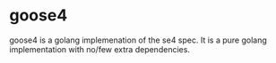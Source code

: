 goose4
==

goose4 is a golang implemenation of the se4 spec. It is a pure golang implementation with no/few extra dependencies.
